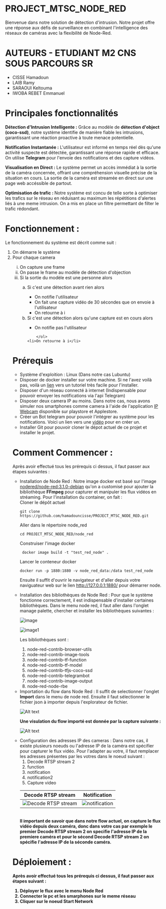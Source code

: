 # PROJECT_MTSC_NODE_RED
Bienvenue dans notre solution de détection d'intrusion. Notre projet offre une réponse aux défis de surveillance en combinant l'intelligence des réseaux de caméras avec la flexibilité de Node-Red.
# AUTEURS - ETUDIANT M2 CNS SOUS PARCOURS SR
<ul>
  <li>CISSE Hamadoun</li>
  <li>LAIB Ramy</li>
  <li>SARAOUI Keltouma</li>
  <li>IWOBA REBET Emmanuel</li>
</ul>

# Principales fonctionnalités
<b>Détection d'Intrusion Intelligente :</b> Grâce au modèle de <b>détection d'object (coco-ssd)</b>, notre système identifie de manière fiable les intrusions, garantissant une réaction proactive à toute menace potentielle.

<b>Notification Instantanée :</b> L'utilisateur est informé en temps réel dès qu'une activité suspecte est détectée, garantissant une réponse rapide et efficace. On utilise <b>Telegram</b> pour l'envoie des notifications et des capture vidéos.


<b>Visualisation en Direct :</b> Le système permet un accès immédiat à la sortie de la caméra concernée, offrant une compréhension visuelle précise de la situation en cours. La sortie de la caméra est streamée en direct sur une page web accéssible de partout.

<b>Optimisation de trafic : </b> Notre système est concu de telle sorte à optimiser les trafics sur le réseau en réduisant au maximum les répétitions d'alertes liés à une meme intrusion. On a mis en place un filtre permettant de filter le trafic rédondant.

# Fonctionnement :
Le fonctionnement du système est décrit comme suit :
<ol type="1">
<li>On démarre le système</li>
<li>Pour chaque camera</li>
  <ol type='i'>
    <li>On capture une frame</li>
    <li>On passe le frame au modèle de détection d'objection</li>
    <li>Si la sortie du modèle est une personne alors </li>
        <ol type='a'>
          <li>Si c'est une détection avant rien alors </li>
          <ul>
          <li>On notifie l'utilisateur</li>
          <li>On fait une capture vidéo de 30 sécondes que on envoie à l'utilisateur</li>
          <li>On retourne à i</li>
          </ul>
          <li>Si c'est une détection alors qu'une capture est en cours alors</li>
            <ul>
            <li>On notifie pas l'utilisateur</li>
            </ul>
              
        </ol>
    <li>On retourne à i</li>
  </ol>

</ol>

# Prérequis
<ul>
  <li>Système d'exploition : Linux (Dans notre cas Lubuntu)</li>
  <li>Disposer de docker installer sur votre machine. Si ne l'avez voilà pas, voilà un <a href="https://www.digitalocean.com/community/tutorials/how-to-install-and-use-docker-on-ubuntu-20-04-fr">lien</a> vers un tutoriel très facile pour l'installer.</li>
  <li>Disposer d'un réseau connecté à internet (Indispensable pour pouvoir envoyer les notifications via l'api Telegram)</li>
  <li>Disposer deux camera IP au moins. Dans notre cas, nous avons simuler nos smartphones comme camera à l'aide de l'application <a href="https://play.google.com/store/apps/details?id=com.pas.webcam&hl=fr&gl=US">IP Webcam</a> disponible sur playstore et Applestore.</li>
  <li>Créer un Bot telegram pour pouvoir l'intégrer au système pour les notifications. Voici un lien vers une <a href="https://www.youtube.com/watch?v=rOopUOmsdW8">vidéo</a> pour en créer un.</li>
  <li>Installer Git pour pouvoir cloner le dépot actuel de ce projet et installer le projet.</li>
</ul>


# Comment Commencer :
Après avoir effectué tous les prérequis ci dessus, il faut passer aux étapes suivantes :
<ul>
<li>Installation de Node Red : Notre image docker est basé sur l'image <a href="https://hub.docker.com/layers/nodered/node-red/3.1.0-debian/images/sha256-58529234bb6dc77cf443f92eda90ff268ee84f9268b26da2fd383d5607d2d5c7?context=explore">nodered/node-red:3.1.0-debian</a> qu'on a customisé pour ajouter la bibliothèque <b>FFmpeg</b> pour capturer et manipuler les flux vidéos en stréaming. Pour l'installation du container, on fait :
  <br>
 Cloner le dépôt actuel
  
`` git clone https://github.com/hamadouncisse/PROJECT_MTSC_NODE_RED.git ``

Aller dans le répertoire node_red

`` cd PROJECT_MTSC_NODE_RED/node_red ``

Construiser l'image docker

``  docker image build -t "test_red_node" .  ``

Lancer le conteneur docker

`` docker run -p 1880:1880 -v node_red_data:/data test_red_node ``

Ensuite il suffit d'ouvrir le navigateur et d'aller depuis votre naviguateur web sur le lien http://127.0.0.1:1880/ pour démarrer node.
 
</li>
<li> Installation des bibliothèques de Node Red : Pour que le système fonctionne correctement, il est indispensable d'installer certaines bibliothèques. Dans le menu node red, il faut aller dans l'onglet manage palette, chercher et installer les bibliothèques suivantes :


![image](https://github.com/hamadouncisse/PROJECT_MTSC_NODE_RED/assets/104743493/3f8a5d6a-6f4f-4214-8898-4aef66c2c710 "manage palette 1")

![image1](https://github.com/hamadouncisse/PROJECT_MTSC_NODE_RED/assets/104743493/e0970096-a57d-4773-b7ff-a4232742560c "manage palette 2")

Les bibliothèques sont : 
<ol type="1">
  <li>node-red-contrib-browser-utils</li>
  
  <li>node-red-contrib-image-tools</li>
  
  <li>node-red-contrib-tf-function</li>
  
  <li>node-red-contrib-tf-model</li>
  
  <li>node-red-contrib-tfjs-coco-ssd</li>
  
  <li>node-red-contrib-telegrambot</li>
  
  <li>node-red-contrib-image-output</li>
  
  <li>node-red-node-rbe</li>
  
</ol>

</li>

<li>Importation du flow dans Node Red : Il suffit de selectionner l'onglet <b>Import</b> dans le menu de node red. Ensuite il faut sélectionner le fichier json à importer depuis l'explorateur de fichier.
  
![Alt text](https://nodered.org/docs/user-guide/editor/images/editor-import.png "menu import")

<b style="text-center">Une visulation du flow importé est donnée par la capture suivante :</b>

![Alt text](https://github.com/hamadouncisse/PROJECT_MTSC_NODE_RED/blob/main/all.png "menu import")

</li>
<li>
Configuration des adresses IP des cameras : Dans notre cas, il existe plusieurs noeuds ou l'adresse IP de la caméra est spécifier pour capturer le flux vidéo. Pour l'adapter au votre, il faut remplacer les adresses présentes par les votres dans le noeud suivant :
  
<ol type="1">
  <li>Decode RTSP stream 2</li>
  
  <li>function</li>
  
  <li>notification</li>
  
  <li>notification2</li>
  
  <li>Capture video</li>
</ol>

| Decode RTSP stream                            | Notification                            |
| ----------------------------------- | ----------------------------------- |
| ![Decode RTSP stream](https://github.com/hamadouncisse/PROJECT_MTSC_NODE_RED/blob/main/exec.png) | ![notification](https://github.com/hamadouncisse/PROJECT_MTSC_NODE_RED/blob/main/save1.png) |



<br>
<b>Il important de savoir que dans notre flow actuel, on capture le flux vidéo depuis deux caméra, donc dans votre cas par exemple le premier <b>Decode RTSP stream 2</b> on specifie l'adresse IP de la premiere caméra et pour le sécond <b>Decode RTSP stream 2</b> on spécifie l'adresse IP de la séconde caméra.
 
</li>
  
</ul>

# Déploiement :
Après avoir effectué tous les prérequis ci dessus, il faut passer aux étapes suivant :
<ol type="1">
  <li>Déployer le flux avec le menu Node Red</li>
  <li>Connecter le pc et les smarphones sur le meme réseau</li>
  <li>Cliquer sur le noeud Start Network</li>
</ol>


